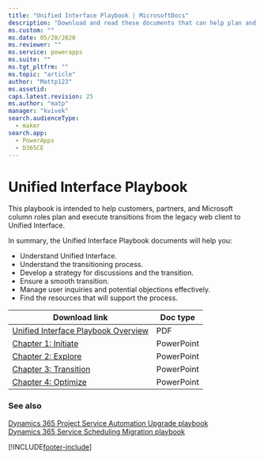 ```yaml
---
title: "Unified Interface Playbook | MicrosoftDocs"
description: "Download and read these documents that can help plan and execute your transition from the legacy web client to Unified Interface"
ms.custom: ""
ms.date: 05/20/2020
ms.reviewer: ""
ms.service: powerapps
ms.suite: ""
ms.tgt_pltfrm: ""
ms.topic: "article"
author: "Mattp123"
ms.assetid: 
caps.latest.revision: 25
ms.author: "matp"
manager: "kvivek"
search.audienceType: 
  - maker
search.app: 
  - PowerApps
  - D365CE
---
```

# Unified Interface Playbook

This playbook is intended to help customers, partners, and Microsoft column roles plan and execute transitions from the legacy web client to Unified Interface.

In summary, the Unified Interface Playbook documents will help you:
- Understand Unified Interface. 
- Understand the transitioning process.
- Develop a strategy for discussions and the transition.
- Ensure a smooth transition.
- Manage user inquiries and potential objections effectively.
- Find the resources that will support the process.

|Download link  |Doc type  |
|---------|---------|
|[Unified Interface Playbook Overview](https://download.microsoft.com/download/A/F/3/AF3D45A7-4F38-41BE-8956-1DF7A4A5AFDB/dynamics365unifiedinterfaceplaybook.pdf)      |   PDF      |
|[Chapter 1: Initiate](https://download.microsoft.com/download/A/F/3/AF3D45A7-4F38-41BE-8956-1DF7A4A5AFDB/playbook-ch1-initiate.pptx)     |  PowerPoint       |
|[Chapter 2: Explore](https://download.microsoft.com/download/A/F/3/AF3D45A7-4F38-41BE-8956-1DF7A4A5AFDB/playbook-ch-2-explore.pptx)     |  PowerPoint       |
| [Chapter 3: Transition](https://download.microsoft.com/download/A/F/3/AF3D45A7-4F38-41BE-8956-1DF7A4A5AFDB/playbook-ch3-transition.pptx)|  PowerPoint     |
| [Chapter 4: Optimize](https://download.microsoft.com/download/A/F/3/AF3D45A7-4F38-41BE-8956-1DF7A4A5AFDB/playbook-ch4-optimize.pptx)  | PowerPoint  |

### See also
[Dynamics 365 Project Service Automation Upgrade playbook](https://aka.ms/PSAUCIUpgrade)<br/>
[Dynamics 365 Service Scheduling Migration playbook](https://aka.ms/ServiceSchedulePlaybook)



[!INCLUDE[footer-include](../../includes/footer-banner.md)]